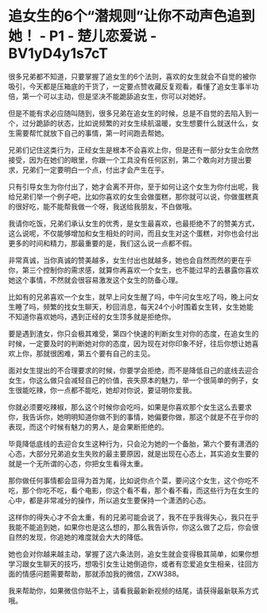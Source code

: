 # 追女生的6个“潜规则”让你不动声色追到她！ - P1 - 楚儿恋爱说 - BV1yD4y1s7cT

很多兄弟都不知道，只要掌握了追女生的6个法则，喜欢的女生就会不自觉的被你吸引，今天都是压箱底的干货了，一定要点赞收藏反复观看，看懂了追女生事半功倍，第一个可以主动，但是坚决不能跪舔追女生，你可以对她好。

但是不能有求必应随叫随到，很多兄弟在追女生的时候，总是不自觉的去陷入到一个，过分跪舔的状态，比如说频繁的对女生续航温暖，女生想要什么就送什么，女生需要帮忙就放下自己的事情，第一时间跑去帮她。

兄弟们记住这类行为，正经女生是根本不会喜欢上你，但是还有一部分女生会欣然接受，因为在她们的眼里，你跟一个工具没有任何区别，第二个敢向对方提出要求，兄弟们一定要明白一个点，付出才会产生在乎。

只有引导女生为你付出了，她才会离不开你，至于如何让这个女生为你付出呢，我给兄弟们举一个例子吧，比如你喜欢的女生会做蛋糕，那你就可以说，你做蛋糕真的很好吃，能不能帮我做一个呀，我送给我朋友，不白做哦。

我请你吃饭，兄弟们承认女生的优秀，是女生最喜欢，也最拒绝不了的赞美方式，这么说呢，不仅能够增加和女生相处的时间，而且女生对这个蛋糕，对你也会付出更多的时间和精力，那最重要的是，我们这么说一点都不假。

非常真诚，当你真诚的赞美越多，女生付出也就越多，她也会自然而然的更在乎你，第三个控制你的需求感，就算你再喜欢一个女生，也不能过早的去暴露你喜欢她这个事情，不然就会很容易激发这个女生的防备心理。

比如有的兄弟喜欢一个女生，就早上问女生醒了吗，中午问女生吃了吗，晚上问女生睡了吗，频繁的找女生聊天，秒回消息，每天24个小时围着女生转，女生她能不知道你喜欢她吗，遇到正经的女生顶多就是拒绝你。

要是遇到渣女，你只会极其难受，第四个快速的判断女生对你的态度，在追女生的时候，一定要及时的判断她对你的态度，因为现在对你印象不好，往后你想让她喜欢上你，那就很困难，第五个要有自己的主见。

面对女生提出的不合理要求的时候，你要学会拒绝，而不是降低自己的底线去迎合女生，你这么做只会减轻自己的价值，丧失原本的魅力，举一个很简单的例子，女生很能吃辣，你一点都不能吃，她却对你说，要证明你爱我。

你就必须要吃辣椒，那么这个时候你会吃吗，如果是你喜欢那个女生这么去要求你，我告诉你，她明明知道你做不到的事情，她偏要你做，那这个就是不在乎你的表现，而这个时候有魅力的男人，是会果断拒绝的。

毕竟降低底线的去迎合女生这种行为，只会沦为她的一个备胎，第六个要有潇洒的心态，大部分兄弟追女生失败的最主要原因，就是出现在心态上，其实追女生要的就是一个无所谓的心态，你把女生看得太重。

那你做任何事情都会显得为首为尾，比如说你点个菜，要问这个女生，这个你吃不吃，那个你吃不吃，看个电影，你这个看不看，那个看不看，而这些行为在女生的心中，都是非常减分的操作，所以追女生要保持一个潇洒的心态。

这样你的得失心才不会太重，有的兄弟可能会说了，我不在乎我得失心，我只在乎我能不能追到她，如果你也是这么想的，那么我告诉你，你这么做了之后，你会很自然的发现，你追她的难度就会大大的降低。

她也会对你越来越主动，掌握了这六条法则，追女生就会变得极其简单，如果你想学习跟女生聊天的技巧，想吸引女生让她倒追你，或者有恋爱追女生相亲，往回方面的情感问题需要帮助，那就添加我的微信，ZXW388。

我来帮助你，如果微信你贴不上，请看我最新新视频的结尾，请获得最新联系方式哦。